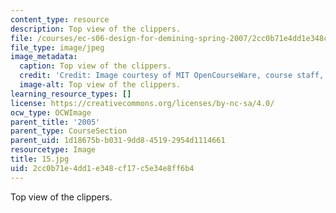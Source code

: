 ```yaml
---
content_type: resource
description: Top view of the clippers.
file: /courses/ec-s06-design-for-demining-spring-2007/2cc0b71e4dd1e348cf17c5e34e8ff6b4_15.jpg
file_type: image/jpeg
image_metadata:
  caption: Top view of the clippers.
  credit: 'Credit: Image courtesy of MIT OpenCourseWare, course staff, and students.'
  image-alt: Top view of the clippers.
learning_resource_types: []
license: https://creativecommons.org/licenses/by-nc-sa/4.0/
ocw_type: OCWImage
parent_title: '2005'
parent_type: CourseSection
parent_uid: 1d18675b-b031-9dd8-4519-2954d1114661
resourcetype: Image
title: 15.jpg
uid: 2cc0b71e-4dd1-e348-cf17-c5e34e8ff6b4
---
```

Top view of the clippers.